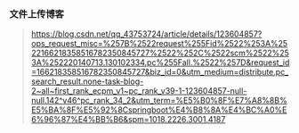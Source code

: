 ### 文件上传博客
> https://blog.csdn.net/qq_43753724/article/details/123604857?ops_request_misc=%257B%2522request%255Fid%2522%253A%2522166218358516782350845727%2522%252C%2522scm%2522%253A%252220140713.130102334.pc%255Fall.%2522%257D&request_id=166218358516782350845727&biz_id=0&utm_medium=distribute.pc_search_result.none-task-blog-2~all~first_rank_ecpm_v1~pc_rank_v39-1-123604857-null-null.142^v46^pc_rank_34_2&utm_term=%E5%B0%8F%E7%A8%8B%E5%BA%8F%E5%92%8Cspringboot%E4%B8%8A%E4%BC%A0%E6%96%87%E4%BB%B6&spm=1018.2226.3001.4187
